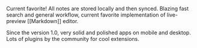Current favorite! All notes are stored locally and then synced. Blazing fast search and general workflow, current favorite implementation of live-preview [[Markdown]] editor.

Since the version 1.0, very solid and polished apps on mobile and desktop. Lots of plugins by the community for cool extensions.